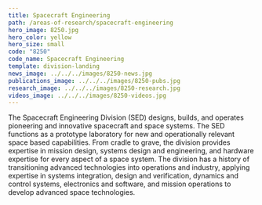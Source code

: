 ```yaml
---
title: Spacecraft Engineering
path: /areas-of-research/spacecraft-engineering
hero_image: 8250.jpg
hero_color: yellow
hero_size: small
code: "8250"
code_name: Spacecraft Engineering
template: division-landing
news_image: ../../../images/8250-news.jpg
publications_image: ../../../images/8250-pubs.jpg
research_image: ../../../images/8250-research.jpg
videos_image: ../../../images/8250-videos.jpg
---
```

The Spacecraft Engineering Division (SED) designs, builds, and operates pioneering and innovative spacecraft and space systems. The SED functions as a prototype laboratory for new and operationally relevant space based capabilities. From cradle to grave, the division provides expertise in mission design, systems design and engineering, and hardware expertise for every aspect of a space system. The division has a history of transitioning advanced technologies into operations and industry, applying expertise in systems integration, design and verification, dynamics and control systems, electronics and software, and mission operations to develop advanced space technologies.